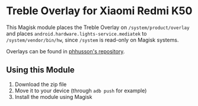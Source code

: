 # Treble Overlay for Xiaomi Redmi K50

This Magisk module places the Treble Overlay on `/system/product/overlay` and places `android.hardware.lights-service.mediatek` to `/system/vendor/bin/hw`, since `/system` is read-only on Magisk systems.

Overlays can be found in [phhusson's repository](https://github.com/phhusson/vendor_hardware_overlay).


## Using this Module

1. Download the zip file
2. Move it to your device (through `adb push` for example)
3. Install the module using Magisk

